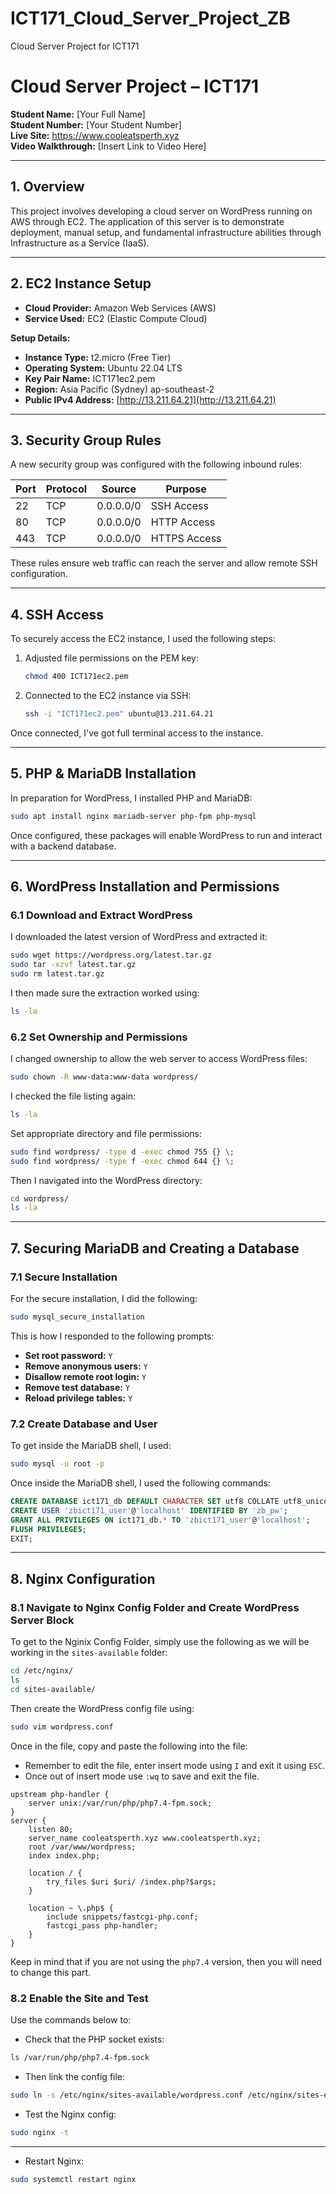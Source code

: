 # ICT171_Cloud_Server_Project_ZB
Cloud Server Project for ICT171
# Cloud Server Project – ICT171

**Student Name:** [Your Full Name]  
**Student Number:** [Your Student Number]  
**Live Site:** https://www.cooleatsperth.xyz  
**Video Walkthrough:** [Insert Link to Video Here]

---

## 1. Overview

This project involves developing a cloud server on WordPress running on AWS through EC2. The application of this server is to demonstrate deployment, manual setup, and fundamental infrastructure abilities through Infrastructure as a Service (IaaS).

---

## 2. EC2 Instance Setup

- **Cloud Provider:** Amazon Web Services (AWS)  
- **Service Used:** EC2 (Elastic Compute Cloud)

**Setup Details:**
- **Instance Type:** t2.micro (Free Tier)
- **Operating System:** Ubuntu 22.04 LTS
- **Key Pair Name:** ICT171ec2.pem
- **Region:** Asia Pacific (Sydney) ap-southeast-2
- **Public IPv4 Address:** [http://13.211.64.21](http://13.211.64.21)

---

## 3. Security Group Rules

A new security group was configured with the following inbound rules:

| Port | Protocol | Source      | Purpose        |
|------|----------|-------------|----------------|
| 22   | TCP      | 0.0.0.0/0   | SSH Access     |
| 80   | TCP      | 0.0.0.0/0   | HTTP Access    |
| 443  | TCP      | 0.0.0.0/0   | HTTPS Access   |

These rules ensure web traffic can reach the server and allow remote SSH configuration.

---

## 4. SSH Access

To securely access the EC2 instance, I used the following steps:

1. Adjusted file permissions on the PEM key:
   ```bash
   chmod 400 ICT171ec2.pem
2. Connected to the EC2 instance via SSH:
   ```bash
   ssh -i "ICT171ec2.pem" ubuntu@13.211.64.21
Once connected, I've got full terminal access to the instance.

---

## 5. PHP & MariaDB Installation

In preparation for WordPress, I installed PHP and MariaDB:
   ```bash
   sudo apt install nginx mariadb-server php-fpm php-mysql
   ```
Once configured, these packages will enable WordPress to run and interact with a backend database.

---

## 6. WordPress Installation and Permissions

### 6.1 Download and Extract WordPress
I downloaded the latest version of WordPress and extracted it:
```bash
sudo wget https://wordpress.org/latest.tar.gz
sudo tar -xzvf latest.tar.gz
sudo rm latest.tar.gz
```
I then made sure the extraction worked using:
```bash
ls -la
```

### 6.2 Set Ownership and Permissions
I changed ownership to allow the web server to access WordPress files:
```bash
sudo chown -R www-data:www-data wordpress/
```

I checked the file listing again:
```bash
ls -la
```

Set appropriate directory and file permissions:
```bash
sudo find wordpress/ -type d -exec chmod 755 {} \;
sudo find wordpress/ -type f -exec chmod 644 {} \;
```

Then I navigated into the WordPress directory:
```bash
cd wordpress/
ls -la
```
---

## 7. Securing MariaDB and Creating a Database

### 7.1 Secure Installation
For the secure installation, I did the following:
```bash
sudo mysql_secure_installation
```
This is how I responded to the following prompts:

- **Set root password:** ```Y```
- **Remove anonymous users:** ```Y```
- **Disallow remote root login:** ```Y```
- **Remove test database:** ```Y```
- **Reload privilege tables:** ```Y```

### 7.2 Create Database and User
To get inside the MariaDB shell, I used:
```bash
sudo mysql -u root -p
```
Once inside the MariaDB shell, I used the following commands:
```sql
CREATE DATABASE ict171_db DEFAULT CHARACTER SET utf8 COLLATE utf8_unicode_ci;
CREATE USER 'zbict171_user'@'localhost' IDENTIFIED BY 'zb_pw';
GRANT ALL PRIVILEGES ON ict171_db.* TO 'zbict171_user'@'localhost';
FLUSH PRIVILEGES;
EXIT;
```

---

## 8. Nginx Configuration

### 8.1 Navigate to Nginx Config Folder and Create WordPress Server Block
To get to the Nginix Config Folder, simply use the following as we will be working in the ```sites-available``` folder:
```bash
cd /etc/nginx/
ls
cd sites-available/
```
Then create the WordPress config file using:
```bash
sudo vim wordpress.conf
```
Once in the file, copy and paste the following into the file:
- Remember to edit the file, enter insert mode using ```I``` and exit it using ```ESC```.
- Once out of insert mode use ```:wq``` to save and exit the file.

```nginx
upstream php-handler {
    server unix:/var/run/php/php7.4-fpm.sock;
}
server {
    listen 80;
    server_name cooleatsperth.xyz www.cooleatsperth.xyz;
    root /var/www/wordpress;
    index index.php;

    location / {
        try_files $uri $uri/ /index.php?$args;
    }

    location ~ \.php$ {
        include snippets/fastcgi-php.conf;
        fastcgi_pass php-handler;
    }
}
```
Keep in mind that if you are not using the ```php7.4``` version, then you will need to change this part.

### 8.2 Enable the Site and Test
Use the commands below to:
- Check that the PHP socket exists:
```bash
ls /var/run/php/php7.4-fpm.sock
```

- Then link the config file:
```bash
sudo ln -s /etc/nginx/sites-available/wordpress.conf /etc/nginx/sites-enabled/
```

- Test the Nginx config:
```bash
sudo nginx -t
```

---



- Restart Nginx:
```bash
sudo systemctl restart nginx
```
